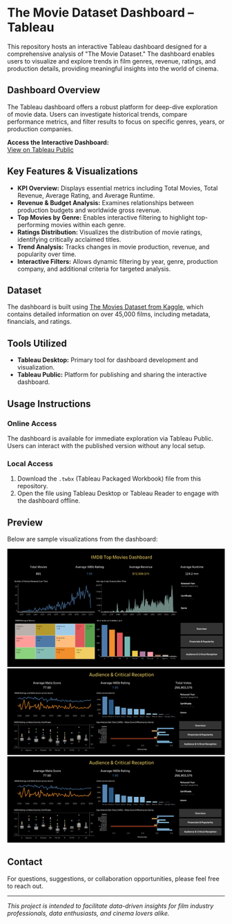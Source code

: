 # The Movie Dataset Dashboard – Tableau

This repository hosts an interactive Tableau dashboard designed for a comprehensive analysis of "The Movie Dataset." The dashboard enables users to visualize and explore trends in film genres, revenue, ratings, and production details, providing meaningful insights into the world of cinema.

## Dashboard Overview

The Tableau dashboard offers a robust platform for deep-dive exploration of movie data. Users can investigate historical trends, compare performance metrics, and filter results to focus on specific genres, years, or production companies.

**Access the Interactive Dashboard:**  
[View on Tableau Public](https://public.tableau.com/app/profile/musab.shaikh/viz/Book2_17585355906100/Overview?publish=yes)

## Key Features & Visualizations

- **KPI Overview:** Displays essential metrics including Total Movies, Total Revenue, Average Rating, and Average Runtime.
- **Revenue & Budget Analysis:** Examines relationships between production budgets and worldwide gross revenue.
- **Top Movies by Genre:** Enables interactive filtering to highlight top-performing movies within each genre.
- **Ratings Distribution:** Visualizes the distribution of movie ratings, identifying critically acclaimed titles.
- **Trend Analysis:** Tracks changes in movie production, revenue, and popularity over time.
- **Interactive Filters:** Allows dynamic filtering by year, genre, production company, and additional criteria for targeted analysis.

## Dataset

The dashboard is built using [The Movies Dataset from Kaggle](https://www.kaggle.com/datasets/omarhanyy/imdb-top-1000), which contains detailed information on over 45,000 films, including metadata, financials, and ratings.

## Tools Utilized

- **Tableau Desktop:** Primary tool for dashboard development and visualization.
- **Tableau Public:** Platform for publishing and sharing the interactive dashboard.

## Usage Instructions

### Online Access

The dashboard is available for immediate exploration via Tableau Public. Users can interact with the published version without any local setup.

### Local Access

1. Download the `.twbx` (Tableau Packaged Workbook) file from this repository.
2. Open the file using Tableau Desktop or Tableau Reader to engage with the dashboard offline.

## Preview

Below are sample visualizations from the dashboard:

![Overview](Overview.png)
![Financial & Popularity](https://github.com/smusab9152/The_Movie_Dataset_Dashboard-Tableau/blob/f95a74cc0acdadf47c25ade469a34bd697b221dd/Audience%20%26%20Critical%20Reception.png)
![Audience & Critical Reception](https://github.com/smusab9152/The_Movie_Dataset_Dashboard-Tableau/blob/f95a74cc0acdadf47c25ade469a34bd697b221dd/Audience%20%26%20Critical%20Reception.png)

## Contact

For questions, suggestions, or collaboration opportunities, please feel free to reach out.

---

*This project is intended to facilitate data-driven insights for film industry professionals, data enthusiasts, and cinema lovers alike.*
